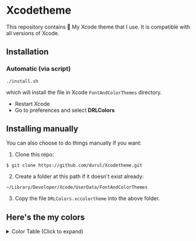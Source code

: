 # Xcodetheme
This repository contains 🎨 My Xcode theme that I use. It is compatible with all versions of Xcode.

## Installation

### Automatic (via script)
```
./install.sh
```

which will install the file in Xcode `FontAndColorThemes` directory.

- Restart Xcode
- Go to preferences and select **DRLColors**


## Installing manually

You can also choose to do things manually if you want:

1. Clone this repo:
```
$ git clone https://github.com/durul/Xcodetheme.git
```

2. Create a folder at this path if it doesn't exist already:
```
~/Library/Developer/Xcode/UserData/FontAndColorThemes
```

3. Copy the file `DRLColors.xccolortheme` into the above folder.


</p></details>


## Here's the my colors

<details><summary>Color Table (Click to expand)</summary><p>

| Component / Element                   	| Hex Color 	|                                                   	|
|----------------------------------------	|------------	|---------------------------------------------------	|
| **Editor Elements**	                  |             |                                                     |
| Background                             	| `#2B3135`  	| ![](https://placehold.it/30/2B3135/000000?text=+) 	|
| Current Line                           	| `#2B3135`   | ![](https://placehold.it/30/2B3135/000000?text=+) 	|
| Cursor                                	| `#FFFFFF`   | ![](https://placehold.it/30/FFFFFF/000000?text=+) 	|
| Selection                              	| `#14384D`   | ![](https://placehold.it/30/14384D/000000?text=+) 	|
| Invisibles                             	| `#8b8b8b`   | ![](https://placehold.it/30/8b8b8b/000000?text=+) 	|
| **Code Elements**	                    |             |                                                     |
| Plain Text                             	| `#737378`  	| ![](https://placehold.it/30/737378/000000?text=+) 	|
| Comments                               	| `#665B74`   | ![](https://placehold.it/30/665B74/000000?text=+) 	|
| Documentation Markup                   	| `#665B74`   | ![](https://placehold.it/30/665B74/000000?text=+) 	|
| Documentation Markup Keywords          	| `#665B74`   | ![](https://placehold.it/30/665B74/000000?text=+) 	|
| Strings                                	| `#BD4F26`  	| ![](https://placehold.it/30/BD4F26/000000?text=+) 	|
| Characters                             	| `#8D82C4`  	| ![](https://placehold.it/30/8D82C4/000000?text=+) 	|
| Numbers                                 | `#8D82C4`  	| ![](https://placehold.it/30/8D82C4/000000?text=+) 	|
| Keywords                               	| `#F4CD90`  	| ![](https://placehold.it/30/F4CD90/000000?text=+) 	|
| Preprocessor Statements                	| `#D69E78`  	| ![](https://placehold.it/30/D69E78/000000?text=+) 	|
| URLs                                   	| `#48A4E1`  	| ![](https://placehold.it/30/48A4E1/000000?text=+) 	|
| Attributes                             	| `#CA734A`  	| ![](https://placehold.it/30/CA734A/000000?text=+) 	|
| Project Class Names                    	| `#7FCD88`  	| ![](https://placehold.it/30/7FCD88/000000?text=+) 	|
| Project Function and Method Names      	| `#7FCD88`  	| ![](https://placehold.it/30/7FCD88/000000?text=+) 	|
| Project Constants                      	| `#7FCD88`  	| ![](https://placehold.it/30/7FCD88/000000?text=+) 	|
| Project Type Names                     	| `#7FCD88`  	| ![](https://placehold.it/30/7FCD88/000000?text=+) 	|
| Project Instance Variables and Globals 	| `#7FCD88`  	| ![](https://placehold.it/30/7FCD88/000000?text=+) 	|
| Project Preprocessor Macros             | `#C49081`   | ![](https://placehold.it/30/C49081/000000?text=+) 	|
| Other Class Names                      	| `#72BDDF`  	| ![](https://placehold.it/30/72BDDF/000000?text=+) 	|
| Other Function and Method Names        	| `#1A74CA`  	| ![](https://placehold.it/30/1A74CA/000000?text=+) 	|
| Other Constants                        	| `#728B00`  	| ![](https://placehold.it/30/728B00/000000?text=+) 	|
| Other Type Names                       	| `#72BDDF`  	| ![](https://placehold.it/30/72BDDF/000000?text=+) 	|
| Other Instance Variables and Globals   	| `#6F9482`  	| ![](https://placehold.it/30/6F9482/000000?text=+) 	|
| Other Preprocessor Macros              	| `#CD9670`  	| ![](https://placehold.it/30/CD9670/000000?text=+) 	|


</p></details>
